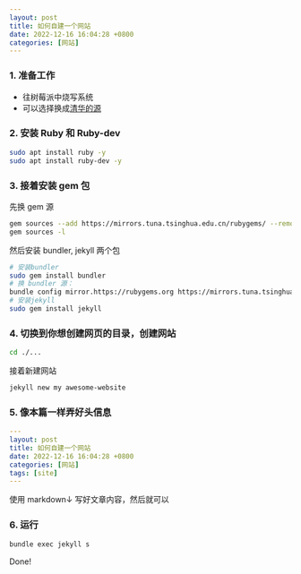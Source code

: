```yaml
---
layout: post
title: 如何自建一个网站
date: 2022-12-16 16:04:28 +0800
categories: [网站]
---
```

### 1. 准备工作
- 往树莓派中烧写系统
- 可以选择换成[清华的源](https://mirrors.tuna.tsinghua.edu.cn/)

### 2. 安装 Ruby 和 Ruby-dev
```bash
sudo apt install ruby -y
sudo apt install ruby-dev -y
```

### 3. 接着安装 gem 包
先换 gem 源
```bash
gem sources --add https://mirrors.tuna.tsinghua.edu.cn/rubygems/ --remove https://rubygems.org/
gem sources -l
```
然后安装 bundler, jekyll 两个包
```bash
# 安装bundler
sudo gem install bundler
# 换 bundler 源：
bundle config mirror.https://rubygems.org https://mirrors.tuna.tsinghua.edu.cn/rubygems
# 安装jekyll
sudo gem install jekyll
```

### 4. 切换到你想创建网页的目录，创建网站
```bash
cd ./...
```
接着新建网站
```bash
jekyll new my awesome-website
```

### 5. 像本篇一样弄好头信息
```yaml
---
layout: post
title: 如何自建一个网站
date: 2022-12-16 16:04:28 +0800
categories: [网站]
tags: [site]
---
```
使用 markdown↓ 写好文章内容，然后就可以

### 6. 运行
```bash
bundle exec jekyll s
```
Done!

<script src="https://utteranc.es/client.js"
        repo="laipuran/laipuran.github.io"
        issue-term="title"
        label="💬Comment"
        theme="github-dark"
        crossorigin="anonymous"
        async>
</script>